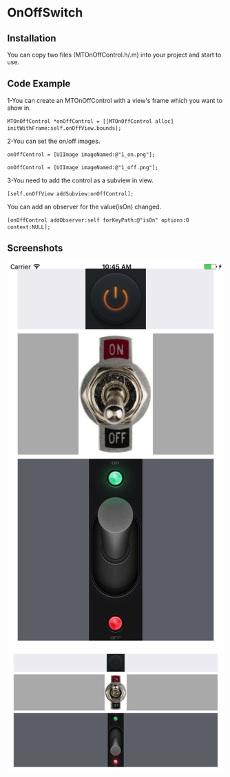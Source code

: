 # OnOffSwitch

## Installation

You can copy two files (MTOnOffControl.h/.m) into your project and start to use.

## Code Example

1-You can create an MTOnOffControl with a view's frame which you want to show in. 
```
MTOnOffControl *onOffControl = [[MTOnOffControl alloc] initWithFrame:self.onOffView.bounds];
```

2-You can set the on/off images. 
```
onOffControl = [UIImage imageNamed:@"1_on.png"];
```
```
onOffControl = [UIImage imageNamed:@"1_off.png"];
```

3-You need to add the control as a subview in view. 
```
[self.onOffView addSubview:onOffControl];
```

You can add an observer for the value(isOn) changed. 
```
[onOffControl addObserver:self forKeyPath:@"isOn" options:0 context:NULL];
```

## Screenshots

![portrait](https://github.com/muhammedtanriverdi/OnOffSwitch/blob/master/screenshot_portrait.png)
![landscape](https://github.com/muhammedtanriverdi/OnOffSwitch/blob/master/screenshot_landscape.png)


